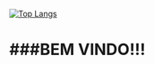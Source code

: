[![Top Langs](https://github-readme-stats.vercel.app/api/top-langs/?username=cleberpereiraa)](https://github.com/anuraghazra/github-readme-stats)
<h1>###BEM VINDO!!!</h1>
